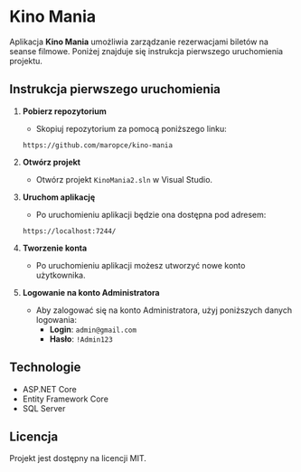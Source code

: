 # Kino Mania

Aplikacja **Kino Mania** umożliwia zarządzanie rezerwacjami biletów na seanse filmowe. Poniżej znajduje się instrukcja pierwszego uruchomienia projektu.

## Instrukcja pierwszego uruchomienia

1. **Pobierz repozytorium**
   - Skopiuj repozytorium za pomocą poniższego linku:
   ```
   https://github.com/maropce/kino-mania
   ```

2. **Otwórz projekt**
   - Otwórz projekt `KinoMania2.sln` w Visual Studio.

3. **Uruchom aplikację**
   - Po uruchomieniu aplikacji będzie ona dostępna pod adresem:
   ```
   https://localhost:7244/
   ```

4. **Tworzenie konta**
   - Po uruchomieniu aplikacji możesz utworzyć nowe konto użytkownika.

5. **Logowanie na konto Administratora**
   - Aby zalogować się na konto Administratora, użyj poniższych danych logowania:
     - **Login**: `admin@gmail.com`
     - **Hasło**: `!Admin123`

## Technologie

- ASP.NET Core
- Entity Framework Core
- SQL Server

## Licencja

Projekt jest dostępny na licencji MIT.
